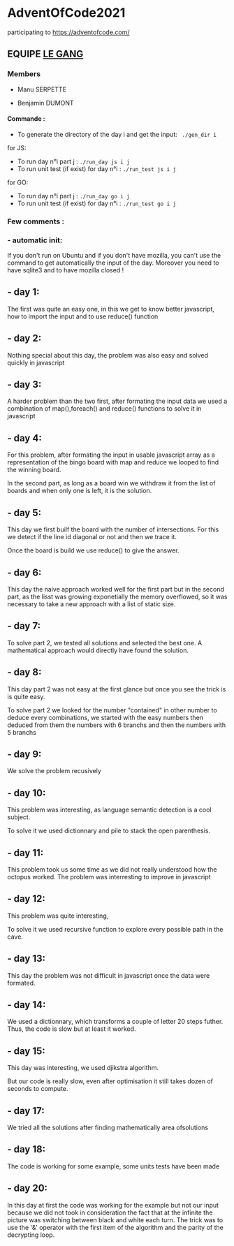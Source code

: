 # AdventOfCode2021

participating to https://adventofcode.com/

## EQUIPE <a href=https://github.com/mines-nancy/advent-of-code-2021/tree/main/Le_Gang> LE GANG </a>

### Members

- Manu SERPETTE

- Benjamin DUMONT

#### Commande :


- To generate the directory of the day i and get the input: ` ./gen_dir i`

for JS:

- To run day n°i part j : `./run_day js i j`
- To run unit test (if exist) for day n°i : `./run_test js i j`

for GO:

- To run day n°i part j : `./run_day go i j`
- To run unit test (if exist) for day n°i : `./run_test go i j`


### Few comments :

### - automatic init:

If you don't run on Ubuntu and if you don't have mozilla, you can't use the command to get automatically the input of the day. Moreover you need to have sqlite3 and to have mozilla closed !


## - day 1:

The first was quite an easy one, in this we get to know better javascript, how to import the input and to use reduce() function

## - day 2:

Nothing special about this day, the problem was also easy and solved quickly in javascript

## - day 3:

A harder problem than the two first,
after formating the input data we used a combination of map(),foreach() and reduce() functions to solve it in javascript

## - day 4:

For this problem, after formating the input in usable javascript array as a representation of the bingo board with map and reduce
we looped to find the winning board.

In the second part, as long as a board win we withdraw it from the list of boards and when only one is left, it is the solution.

## - day 5:

This day we first builf the board with the number of intersections.
For this we detect if the line id diagonal or not and then we trace it.

Once the board is build we use reduce() to give the answer.

## - day 6:


This day the naive approach worked well for the first part but in the second part, as the lisst was growing
exponetially the memory overflowed, so it was necessary to take a new approach with a list of static size.

## - day 7:

To solve part 2, we tested all solutions and selected the best one. A mathematical approach would directly have found the solution.

## - day 8:

This day part 2 was not easy at the first glance but once you see the trick is is quite easy.

To solve part 2 we looked for the number "contained" in other number to deduce every combinations,
we started with the easy numbers then deduced from them the numbers with 6 branchs and then the numbers with 5 branchs

## - day 9:

We solve the problem recusively

## - day 10:

This problem was interesting, as language semantic detection is a cool subject.

To solve it we used dictionnary and pile to stack the open parenthesis.

## - day 11:

This problem took us some time as we did not really understood how the octopus worked.
The problem was interresting to improve in javascript

## - day 12:

This problem was quite interesting,

To solve it we used recursive function to explore every possible path in the cave.

## - day 13:

This day the problem was not difficult in javascript once the data were formated.

## - day 14:

We used a dictionnary, which transforms a couple of letter 20 steps futher. Thus, the code is
slow but at least it worked.

## - day 15:

This day was interesting, we used djikstra algorithm.

But our code is really slow, even after optimisation it still takes dozen of seconds to compute.

## - day 17:

We tried all the solutions after finding mathematically area of ​​solutions

## - day 18:

The code is working for some example, some units tests have been made

## - day 20:

In this day at first the code was working for the example but not our input
because we did not took in consideration the fact that at the infinite the picture was switching between black and white each turn.
The trick was to use the '&' operator with the first item of the algorithm and the parity of the decrypting loop.

